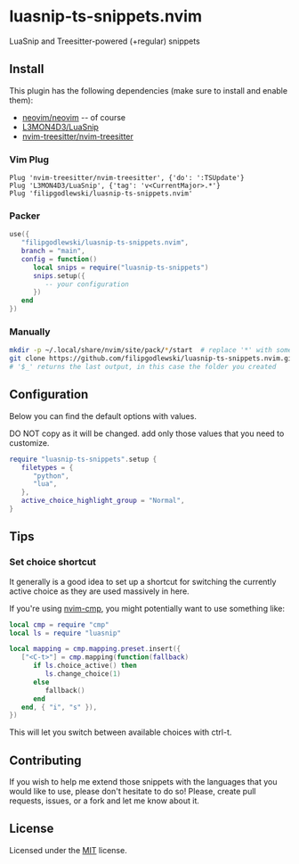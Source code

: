 # luasnip-ts-snippets.nvim

LuaSnip and Treesitter-powered (+regular) snippets

## Install

This plugin has the following dependencies (make sure to install and enable them):

- [neovim/neovim](https://github.com/neovim/neovim)  -- of course
- [L3MON4D3/LuaSnip](https://github.com/L3MON4D3/LuaSnip)
- [nvim-treesitter/nvim-treesitter](https://github.com/nvim-treesitter/nvim-treesitter)

### Vim Plug

```vim
Plug 'nvim-treesitter/nvim-treesitter', {'do': ':TSUpdate'}
Plug 'L3MON4D3/LuaSnip', {'tag': 'v<CurrentMajor>.*'}
Plug 'filipgodlewski/luasnip-ts-snippets.nvim'
```

### Packer

```lua
use({
   "filipgodlewski/luasnip-ts-snippets.nvim",
   branch = "main",
   config = function()
      local snips = require("luasnip-ts-snippets")
      snips.setup({
         -- your configuration
      })
   end
})
```

### Manually

```sh
mkdir -p ~/.local/share/nvim/site/pack/*/start  # replace '*' with something meaningful
git clone https://github.com/filipgodlewski/luasnip-ts-snippets.nvim.git $_
# '$_' returns the last output, in this case the folder you created
```

## Configuration

Below you can find the default options with values.

DO NOT copy as it will be changed. add only those values that you need to customize.

```lua
require "luasnip-ts-snippets".setup {
   filetypes = {
      "python",
      "lua",
   },
   active_choice_highlight_group = "Normal",
}
```

## Tips

### Set choice shortcut

It generally is a good idea to set up a shortcut for switching the currently
active choice as they are used massively in here.

If you're using [nvim-cmp](https://github.com/hrsh7th/nvim-cmp), you might
potentially want to use something like:

```lua
local cmp = require "cmp"
local ls = require "luasnip"

local mapping = cmp.mapping.preset.insert({
   ["<C-t>"] = cmp.mapping(function(fallback)
      if ls.choice_active() then
         ls.change_choice(1)
      else
         fallback()
      end
   end, { "i", "s" }),
})
```

This will let you switch between available choices with ctrl-t.

## Contributing

If you wish to help me extend those snippets with the languages that you would
like to use, please don't hesitate to do so!
Please, create pull requests, issues, or a fork and let me know about it.

## License

Licensed under the [MIT](./LICENSE) license.
